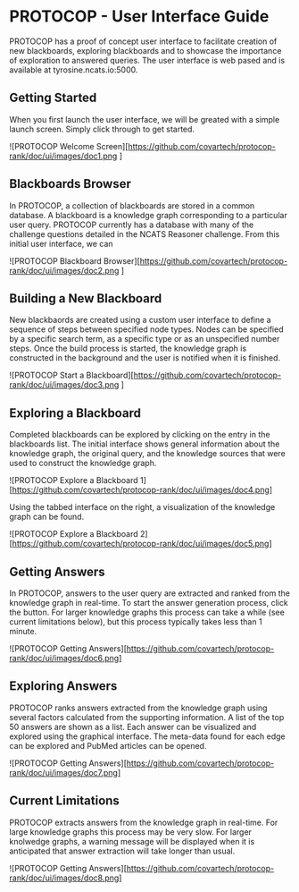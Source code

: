 # PROTOCOP - User Interface Guide

PROTOCOP has a proof of concept user interface to facilitate creation of new blackboards, exploring blackboards and to showcase the importance of exploration to answered queries. The user interface is web pased and is available at tyrosine.ncats.io:5000. 

## Getting Started
When you first launch the user interface, we will be greated with a simple launch screen. Simply click through to get started.

![PROTOCOP Welcome Screen][https://github.com/covartech/protocop-rank/doc/ui/images/doc1.png ]
 
 
## Blackboards Browser
In PROTOCOP, a collection of blackboards are stored in a common database. A blackboard is a knowledge graph corresponding to a particular user query. PROTOCOP currently has a database with many of the challenge questions detailed in the NCATS Reasoner challenge. From this initial user interface, we can 

![PROTOCOP Blackboard Browser][https://github.com/covartech/protocop-rank/doc/ui/images/doc2.png ]

## Building a New Blackboard
New blackbaords are created using a custom user interface to define a sequence of steps between specified node types. Nodes can be specified by a specific search term, as a specific type or as an unspecified number steps. Once the build process is started, the knowledge graph is constructed in the background and the user is notified when it is finished.

![PROTOCOP Start a Blackboard][https://github.com/covartech/protocop-rank/doc/ui/images/doc3.png ]

## Exploring a Blackboard
Completed blackboards can be explored by clicking on the entry in the blackboards list. The initial interface shows general information about the knowledge graph, the original query, and the knowledge sources that were used to construct the knowledge graph.

![PROTOCOP Explore a Blackboard 1][https://github.com/covartech/protocop-rank/doc/ui/images/doc4.png]

Using the tabbed interface on the right, a visualization of the knowledge graph can be found.

![PROTOCOP Explore a Blackboard 2][https://github.com/covartech/protocop-rank/doc/ui/images/doc5.png]

## Getting Answers
In PROTOCOP, answers to the user query are extracted and ranked from the knowledge graph in real-time. To start the answer generation process, click the button. For larger knowledge graphs this process can take a while (see current limitations below), but this process typically takes less than 1 minute.

![PROTOCOP Getting Answers][https://github.com/covartech/protocop-rank/doc/ui/images/doc6.png]

## Exploring Answers
PROTOCOP ranks answers extracted from the knowledge graph using several factors calculated from the supporting information. A list of the top 50 answers are shown as a list. Each answer can be visualized and explored using the graphical interface. The meta-data found for each edge can be explored and PubMed articles can be opened.

![PROTOCOP Getting Answers][https://github.com/covartech/protocop-rank/doc/ui/images/doc7.png]

## Current Limitations
PROTOCOP extracts answers from the knowledge graph in real-time. For large knowledge graphs this process may be very slow. For larger knolwedge graphs, a warning message will be displayed when it is anticipated that answer extraction will take longer than usual.

![PROTOCOP Getting Answers][https://github.com/covartech/protocop-rank/doc/ui/images/doc8.png]
